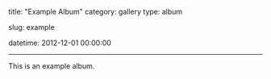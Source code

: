 title: "Example Album"
category: gallery
type: album

slug: example

datetime: 2012-12-01 00:00:00

---

This is an example album.
